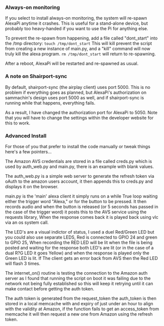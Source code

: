 ### Always-on monitoring

If you select to install always-on monitoring, the system will re-spawn AlexaPi anytime it crashes.
This is useful for a stand-alone device, but probably too heavy-handed if you want to use the Pi for anything else.

To prevent the re-spawn from happening, add a file called "dont_start" into the /tmp directory: `touch /tmp/dont_start`
This will kill prevent the script from creating a new instance of main.py, and a "kill" command will now truly kill the alexa program.  `rm /tmp/dont_start` will return to re-spawning.

After a reboot, AlexaPi will be restarted and re-spawned as usual.

### A note on Shairport-sync

By default, shairport-sync (the airplay client) uses port 5000.  This is no problem if everything goes as planned, but AlexaPi's authorization on sammachin's design uses port 5000 as well, and if shairport-sync is running while that happens, everything fails.

As a result, I have changed the authorization port for AlexaPi to 5050.  Note that you will have to change the settings within the developer website for this to work.

### Advanced Install

For those of you that prefer to install the code manually or tweak things here's a few pointers...

The Amazon AVS credentials are stored in a file called creds.py which is used by auth_web.py and main.py, there is an example with blank values.

The auth_web.py is a simple web server to generate the refresh token via oAuth to the amazon users account, it then appends this to creds.py and displays it on the browser.

main.py is the 'main' alexa client it simply runs on a while True loop waiting either the trigger word "Alexa," or for the button to be pressed. It then records audio and when the button is released (or 5 seconds has passed in the case of the trigger word) it posts this to the AVS service using the requests library, When the response comes back it is played back using vlc via an os system call. 

The LED's are a visual indictor of status, I used a duel Red/Green LED but you could also use separate LEDS, Red is connected to GPIO 24 and green to GPIO 25, When recording the RED LED will be lit when the file is being posted and waiting for the response both LED's are lit (or in the case of a dual R?G LED it goes Yellow) and when the response is played only the Green LED is lit. If The client gets an error back from AVS then the Red LED will flash 3 times.

The internet_on() routine is testing the connection to the Amazon auth server as I found that running the script on boot it was failing due to the network not being fully established so this will keep it retrying until it can make contact before getting the auth token.

The auth token is generated from the request_token the auth_token is then stored in a local memcache with and expiry of just under an hour to align with the validity at Amazon, if the function fails to get an access_token from memcache it will then request a new one from Amazon using the refresh token.
